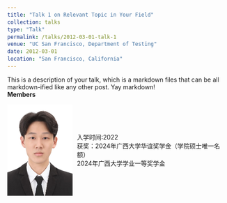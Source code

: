```yaml
---
title: "Talk 1 on Relevant Topic in Your Field"
collection: talks
type: "Talk"
permalink: /talks/2012-03-01-talk-1
venue: "UC San Francisco, Department of Testing"
date: 2012-03-01
location: "San Francisco, California"
---
```


This is a description of your talk, which is a markdown files that can be all markdown-ified like any other post. Yay markdown!  
**Members**  
 <div style="display: flex; align-items: center;">
  <img src="./images/stu_wangmingxiang.png" alt="Image" style="margin-right: 10px; width: 150px;" />
  <span>入学时间:2022<br>获奖：2024年广西大学华谊奖学金（学院硕士唯一名额）<br>
2024年广西大学学业一等奖学金
       </span>
</div>
 

